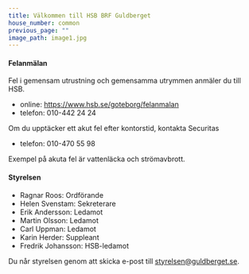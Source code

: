 ```yaml
---
title: Välkommen till HSB BRF Guldberget
house_number: common
previous_page: ""
image_path: image1.jpg
---
```

#### Felanmälan
Fel i gemensam utrustning och gemensamma utrymmen anmäler du till HSB.

- online: https://www.hsb.se/goteborg/felanmalan
- telefon: 010-442 24 24

Om du upptäcker ett akut fel efter kontorstid, kontakta Securitas
- telefon: 010-470 55 98

Exempel på akuta fel är vattenläcka och strömavbrott.

#### Styrelsen
- Ragnar Roos: Ordförande
- Helen Svenstam: Sekreterare
- Erik Andersson: Ledamot
- Martin Olsson: Ledamot
- Carl Uppman: Ledamot
- Karin Herder: Suppleant
- Fredrik Johansson: HSB-ledamot

Du når styrelsen genom att skicka e-post till styrelsen@guldberget.se.